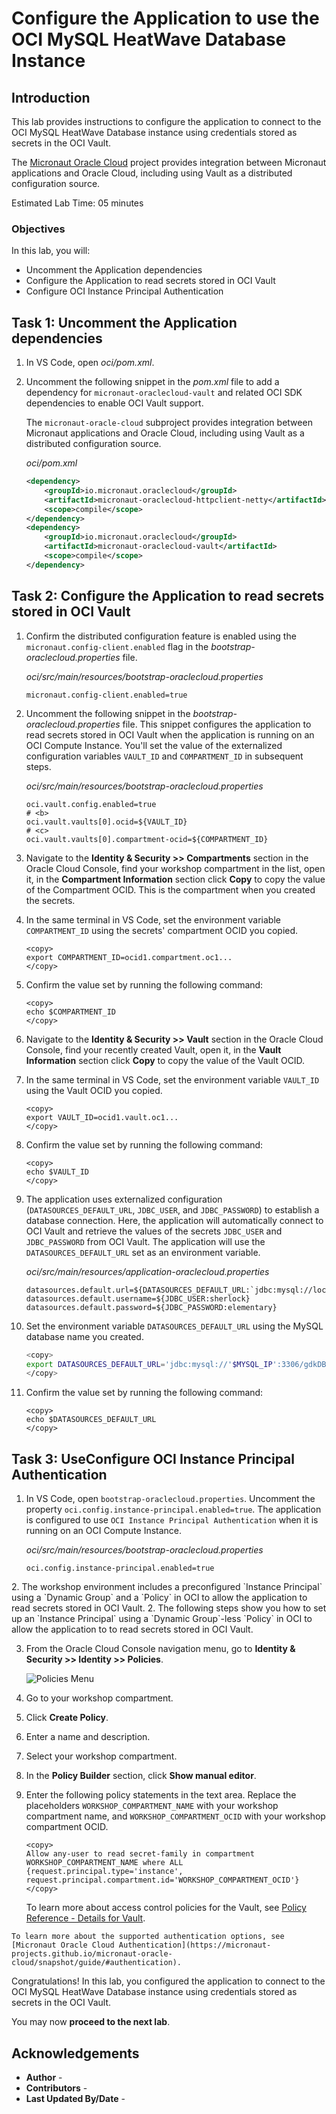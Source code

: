 # Configure the Application to use the OCI MySQL HeatWave Database Instance

## Introduction

This lab provides instructions to configure the application to connect to the OCI MySQL HeatWave Database instance using credentials stored as secrets in the OCI Vault.

The [Micronaut Oracle Cloud](https://micronaut-projects.github.io/micronaut-oracle-cloud/latest/guide/index.html) project provides integration between Micronaut applications and Oracle Cloud, including using Vault as a distributed configuration source.

Estimated Lab Time: 05 minutes

### Objectives

In this lab, you will:

* Uncomment the Application dependencies
* Configure the Application to read secrets stored in OCI Vault
* Configure OCI Instance Principal Authentication

## Task 1: Uncomment the Application dependencies

1. In VS Code, open _oci/pom.xml_.

2. Uncomment the following snippet in the _pom.xml_ file to add a dependency for `micronaut-oraclecloud-vault` and related OCI SDK dependencies to enable OCI Vault support.

	The `micronaut-oracle-cloud` subproject provides integration between Micronaut applications and Oracle Cloud, including using Vault as a distributed configuration source.

    _oci/pom.xml_

    ``` xml
    <dependency>
        <groupId>io.micronaut.oraclecloud</groupId>
        <artifactId>micronaut-oraclecloud-httpclient-netty</artifactId>
        <scope>compile</scope>
    </dependency>
    <dependency>
        <groupId>io.micronaut.oraclecloud</groupId>
        <artifactId>micronaut-oraclecloud-vault</artifactId>
        <scope>compile</scope>
    </dependency>
    ```

## Task 2: Configure the Application to read secrets stored in OCI Vault

1. Confirm the distributed configuration feature is enabled using the `micronaut.config-client.enabled` flag in the _bootstrap-oraclecloud.properties_ file.

    _oci/src/main/resources/bootstrap-oraclecloud.properties_

    ```properties
    micronaut.config-client.enabled=true
    ```

2. Uncomment the following snippet in the _bootstrap-oraclecloud.properties_ file. This snippet configures the application to read secrets stored in OCI Vault when the application is running on an OCI Compute Instance. You'll set the value of the externalized configuration variables `VAULT_ID` and `COMPARTMENT_ID` in subsequent steps.

    _oci/src/main/resources/bootstrap-oraclecloud.properties_

    ```properties
	oci.vault.config.enabled=true
	# <b>
    oci.vault.vaults[0].ocid=${VAULT_ID}
    # <c>
    oci.vault.vaults[0].compartment-ocid=${COMPARTMENT_ID}
    ```

3. Navigate to the **Identity & Security >> Compartments** section in the Oracle Cloud Console, find your workshop compartment in the list, open it, in the **Compartment Information** section click **Copy** to copy the value of the Compartment OCID. This is the compartment when you created the secrets.

4. In the same terminal in VS Code, set the environment variable `COMPARTMENT_ID` using the secrets' compartment OCID you copied.

	```
	<copy>
	export COMPARTMENT_ID=ocid1.compartment.oc1...
	</copy>
	```

5. Confirm the value set by running the following command:

	```
	<copy>
	echo $COMPARTMENT_ID
	</copy>
	```

6. Navigate to the **Identity & Security >> Vault** section in the Oracle Cloud Console, find your recently created Vault, open it, in the **Vault Information** section click **Copy** to copy the value of the Vault OCID.

7. In the same terminal in VS Code, set the environment variable `VAULT_ID` using the Vault OCID you copied.

	```
	<copy>
	export VAULT_ID=ocid1.vault.oc1...
	</copy>
	```

8. Confirm the value set by running the following command:

	```
	<copy>
	echo $VAULT_ID
	</copy>
	```

9. The application uses externalized configuration (`DATASOURCES_DEFAULT_URL`, `JDBC_USER`, and `JDBC_PASSWORD`) to establish a database connection. Here, the application will automatically connect to OCI Vault and retrieve the values of the secrets `JDBC_USER` and `JDBC_PASSWORD` from OCI Vault. The application will use the `DATASOURCES_DEFAULT_URL` set as an environment variable.

	_oci/src/main/resources/application-oraclecloud.properties_

	``` properties
	datasources.default.url=${DATASOURCES_DEFAULT_URL:`jdbc:mysql://localhost:3306/db`}
	datasources.default.username=${JDBC_USER:sherlock}
	datasources.default.password=${JDBC_PASSWORD:elementary}
	```

10. Set the environment variable `DATASOURCES_DEFAULT_URL` using the MySQL database name you created.

	```bash
	<copy>
	export DATASOURCES_DEFAULT_URL='jdbc:mysql://'$MYSQL_IP':3306/gdkDB'
	</copy>
	```

11. Confirm the value set by running the following command:

	```
	<copy>
	echo $DATASOURCES_DEFAULT_URL
	</copy>
	```

## Task 3: <if type="desktop">Use</if><if type="tenancy">Configure</if> OCI Instance Principal Authentication

1. In VS Code, open `bootstrap-oraclecloud.properties`. Uncomment the property `oci.config.instance-principal.enabled=true`. The application is configured to use `OCI Instance Principal Authentication` when it is running on an OCI Compute Instance. 

	_oci/src/main/resources/bootstrap-oraclecloud.properties_

	```properties
	oci.config.instance-principal.enabled=true
	```

<if type="desktop">
2. The workshop environment includes a preconfigured `Instance Principal` using a `Dynamic Group` and a `Policy` in OCI to allow the application to read secrets stored in OCI Vault.
</if>

<if type="tenancy">
2. The following steps show you how to set up an `Instance Principal` using a `Dynamic Group`-less `Policy` in OCI to allow the application to to read secrets stored in OCI Vault.

3. From the Oracle Cloud Console navigation menu, go to **Identity & Security >> Identity >> Policies**.

	![Policies Menu](https://oracle-livelabs.github.io/common/images/console/id-policies.png)

4. Go to your workshop compartment.

5. Click  **Create Policy**.

6. Enter a name and description.

7. Select your workshop compartment.

8. In the **Policy Builder** section, click **Show manual editor**.

9. Enter the following policy statements in the text area. Replace the placeholders `WORKSHOP_COMPARTMENT_NAME` with your workshop compartment name, and `WORKSHOP_COMPARTMENT_OCID` with your workshop compartment OCID.

	```text
	<copy>
	Allow any-user to read secret-family in compartment WORKSHOP_COMPARTMENT_NAME where ALL {request.principal.type='instance', request.principal.compartment.id='WORKSHOP_COMPARTMENT_OCID'}
	</copy>
	```

	To learn more about access control policies for the Vault, see [Policy Reference - Details for Vault](https://docs.oracle.com/en-us/iaas/Content/Identity/Reference/keypolicyreference.htm).

</if>

	To learn more about the supported authentication options, see [Micronaut Oracle Cloud Authentication](https://micronaut-projects.github.io/micronaut-oracle-cloud/snapshot/guide/#authentication).

Congratulations! In this lab, you configured the application to connect to the OCI MySQL HeatWave Database instance using credentials stored as secrets in the OCI Vault.

You may now **proceed to the next lab**.

## Acknowledgements

* **Author** - [](var:author)
* **Contributors** - [](var:contributors)
* **Last Updated By/Date** - [](var:last_updated)

